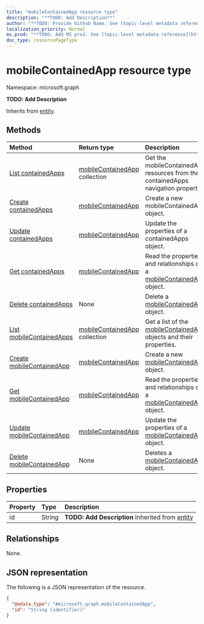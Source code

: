 ```yaml
---
title: "mobileContainedApp resource type"
description: "**TODO: Add Description**"
author: "**TODO: Provide Github Name. See [topic-level metadata reference](https://msgo.azurewebsites.net/add/document/guidelines/metadata.html#topic-level-metadata)**"
localization_priority: Normal
ms.prod: "**TODO: Add MS prod. See [topic-level metadata reference](https://msgo.azurewebsites.net/add/document/guidelines/metadata.html#topic-level-metadata)**"
doc_type: resourcePageType
---
```


# mobileContainedApp resource type

Namespace: microsoft.graph

**TODO: Add Description**


Inherits from [entity](../resources/entity.md).

## Methods
|Method|Return type|Description|
|:---|:---|:---|
|[List containedApps](../api/intune-mobileappcontent-list-containedapps.md)|[mobileContainedApp](../resources/intune-mobilecontainedapp.md) collection|Get the mobileContainedApp resources from the containedApps navigation property.|
|[Create containedApps](../api/intune-mobileappcontent-post-containedapps.md)|[mobileContainedApp](../resources/intune-mobilecontainedapp.md)|Create a new mobileContainedApp object.|
|[Update containedApps](../api/intune-mobileappcontent-update-containedapps.md)|[mobileContainedApp](../resources/intune-mobilecontainedapp.md)|Update the properties of a containedApps object.|
|[Get containedApps](../api/intune-mobileappcontent-get-mobilecontainedapp.md)|[mobileContainedApp](../resources/intune-mobilecontainedapp.md)|Read the properties and relationships of a [mobileContainedApp](../resources/intune-mobilecontainedapp.md) object.|
|[Delete containedApps](../api/intune-mobileappcontent-delete-containedapps.md)|None|Delete a [mobileContainedApp](../resources/intune-mobilecontainedapp.md) object.|
|[List mobileContainedApps](../api/intune-mobilecontainedapp-list.md)|[mobileContainedApp](../resources/intune-mobilecontainedapp.md) collection|Get a list of the [mobileContainedApp](../resources/mobilecontainedapp.md) objects and their properties.|
|[Create mobileContainedApp](../api/intune-mobilecontainedapp-create.md)|[mobileContainedApp](../resources/intune-mobilecontainedapp.md)|Create a new [mobileContainedApp](../resources/intune-mobilecontainedapp.md) object.|
|[Get mobileContainedApp](../api/intune-mobilecontainedapp-get.md)|[mobileContainedApp](../resources/intune-mobilecontainedapp.md)|Read the properties and relationships of a [mobileContainedApp](../resources/intune-mobilecontainedapp.md) object.|
|[Update mobileContainedApp](../api/intune-mobilecontainedapp-update.md)|[mobileContainedApp](../resources/intune-mobilecontainedapp.md)|Update the properties of a [mobileContainedApp](../resources/intune-mobilecontainedapp.md) object.|
|[Delete mobileContainedApp](../api/intune-mobilecontainedapp-delete.md)|None|Deletes a [mobileContainedApp](../resources/intune-mobilecontainedapp.md) object.|

## Properties
|Property|Type|Description|
|:---|:---|:---|
|id|String|**TODO: Add Description** Inherited from [entity](../resources/entity.md)|

## Relationships
None.

## JSON representation
The following is a JSON representation of the resource.
<!-- {
  "blockType": "resource",
  "keyProperty": "id",
  "@odata.type": "microsoft.graph.mobileContainedApp",
  "baseType": "microsoft.graph.entity",
  "openType": false
}
-->
``` json
{
  "@odata.type": "#microsoft.graph.mobileContainedApp",
  "id": "String (identifier)"
}
```

